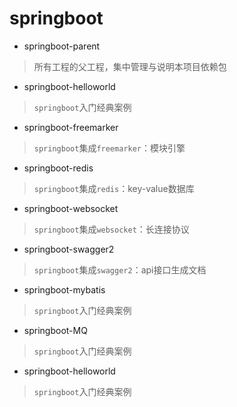# springboot

* springboot-parent
>所有工程的父工程，集中管理与说明本项目依赖包
* springboot-helloworld
>`springboot`入门经典案例
* springboot-freemarker
>`springboot`集成`freemarker`：模块引擎
* springboot-redis
>`springboot`集成`redis`：key-value数据库
* springboot-websocket
>`springboot`集成`websocket`：长连接协议
* springboot-swagger2
>`springboot`集成`swagger2`：api接口生成文档
* springboot-mybatis
>`springboot`入门经典案例
* springboot-MQ
>`springboot`入门经典案例
* springboot-helloworld
>`springboot`入门经典案例


